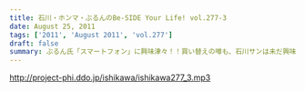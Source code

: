 ```yaml
---
title: 石川・ホンマ・ぶるんのBe-SIDE Your Life! vol.277-3
date: August 25, 2011
tags: ['2011', 'August 2011', 'vol.277']
draft: false
summary: ぶるん氏「スマートフォン」に興味津々！！買い替えの噂も、石川サンは未だ興味持たず～～。いやしかし、いつかフリートークで「やっぱスマホだわぁ～～」トークが展開されそう！NAMAE
---
```


http://project-phi.ddo.jp/ishikawa/ishikawa277_3.mp3